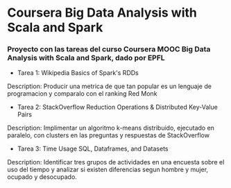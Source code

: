 # Coursera Big Data Analysis with Scala and Spark

### Proyecto con las tareas del curso Coursera MOOC Big Data Analysis with Scala and Spark, dado por EPFL


- Tarea 1: Wikipedia
Basics of Spark's RDDs

Description: Producir una metrica de que tan popular es un lenguaje de programacion y comparalo con el ranking Red Monk

- Tarea 2: StackOverflow
Reduction Operations & Distributed Key-Value Pairs

Description: Implimentar un algoritmo k-means distribuido, ejecutado en paralelo, con clusters en las preguntas y respuestas de StackOverflow

- Tarea 3: Time Usage
SQL, Dataframes, and Datasets

Description: Identificar tres grupos de actividades en una encuesta sobre el uso del tiempo y analizar si existen diferencias segun hombre y mujer, ocupado y desocupado.
